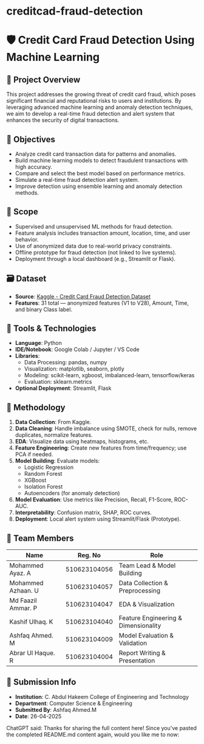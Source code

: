 # creditcad-fraud-detection

# 🛡️ Credit Card Fraud Detection Using Machine Learning

## 📄 Project Overview
This project addresses the growing threat of credit card fraud, which poses significant financial and reputational risks to users and institutions. By leveraging advanced machine learning and anomaly detection techniques, we aim to develop a real-time fraud detection and alert system that enhances the security of digital transactions.

## 🎯 Objectives
- Analyze credit card transaction data for patterns and anomalies.
- Build machine learning models to detect fraudulent transactions with high accuracy.
- Compare and select the best model based on performance metrics.
- Simulate a real-time fraud detection alert system.
- Improve detection using ensemble learning and anomaly detection methods.

## 📌 Scope
- Supervised and unsupervised ML methods for fraud detection.
- Feature analysis includes transaction amount, location, time, and user behavior.
- Use of anonymized data due to real-world privacy constraints.
- Offline prototype for fraud detection (not linked to live systems).
- Deployment through a local dashboard (e.g., Streamlit or Flask).

## 🗃️ Dataset
- **Source**: [Kaggle - Credit Card Fraud Detection Dataset](https://www.kaggle.com/datasets/mlg-ulb/creditcardfraud)
- **Features**: 31 total — anonymized features (V1 to V28), Amount, Time, and binary Class label.

## 🔧 Tools & Technologies
- **Language**: Python
- **IDE/Notebook**: Google Colab / Jupyter / VS Code
- **Libraries**:
  - Data Processing: pandas, numpy
  - Visualization: matplotlib, seaborn, plotly
  - Modeling: scikit-learn, xgboost, imbalanced-learn, tensorflow/keras
  - Evaluation: sklearn.metrics
- **Optional Deployment**: Streamlit, Flask

## 🧠 Methodology
1. **Data Collection**: From Kaggle.
2. **Data Cleaning**: Handle imbalance using SMOTE, check for nulls, remove duplicates, normalize features.
3. **EDA**: Visualize data using heatmaps, histograms, etc.
4. **Feature Engineering**: Create new features from time/frequency; use PCA if needed.
5. **Model Building**: Evaluate models:
   - Logistic Regression
   - Random Forest
   - XGBoost
   - Isolation Forest
   - Autoencoders (for anomaly detection)
6. **Model Evaluation**: Use metrics like Precision, Recall, F1-Score, ROC-AUC.
7. **Interpretability**: Confusion matrix, SHAP, ROC curves.
8. **Deployment**: Local alert system using Streamlit/Flask (Prototype).

## 👥 Team Members

| Name                  | Reg. No         | Role                                      |
|-----------------------|------------------|-------------------------------------------|
| Mohammed Ayaz. A      | 510623104056     | Team Lead & Model Building                |
| Mohammed Azhaan. U    | 510623104057     | Data Collection & Preprocessing           |
| Md Faazil Ammar. P    | 510623104047     | EDA & Visualization                       |
| Kashif Ulhaq. K       | 510623104040     | Feature Engineering & Dimensionality      |
| Ashfaq Ahmed. M       | 510623104009     | Model Evaluation & Validation             |
| Abrar Ul Haque. R     | 510623104004     | Report Writing & Presentation             |

## 📅 Submission Info
- **Institution**: C. Abdul Hakeem College of Engineering and Technology
- **Department**: Computer Science & Engineering
- **Submitted By**: Ashfaq Ahmed.M
- **Date**: 26-04-2025


ChatGPT said:
Thanks for sharing the full content here! Since you've pasted the completed README.md content again, would you like me to now:

